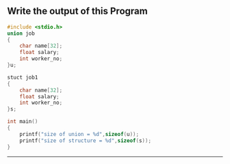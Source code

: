## **Write the output of this Program**

```C
#include <stdio.h>
union job
{
    char name[32];
    float salary;
    int worker_no;
}u;

stuct job1
{
    char name[32];
    float salary;
    int worker_no;
}s;

int main()
{
    printf("size of union = %d",sizeof(u));
    printf("size of structure = %d",sizeof(s));
}

```

---
